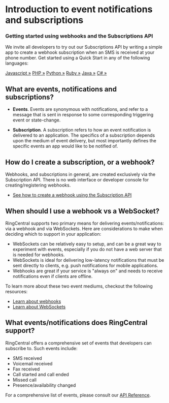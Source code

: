 # Introduction to event notifications and subscriptions

<div class="jumbotron pt-1">
  <h3 class="display-5">Getting started using webhooks and the Subscriptions API</h3>
  <p class="lead"></p>
  <p>We invite all developers to try out our Subscriptions API by writing a simple app to create a webhook subscription when an SMS is received at your phone number. Get started using a Quick Start in any of the following languages:</p>
  <a href="webhooks/quick-start/#Javascript" class="btn btn-light qs-link">Javascript &raquo;</a>
  <a href="webhooks/quick-start/#PHP" class="btn btn-light qs-link">PHP &raquo;</a>
  <a href="webhooks/quick-start/#Python" class="btn btn-light qs-link">Python &raquo;</a>
  <a href="webhooks/quick-start/#Ruby" class="btn btn-light qs-link">Ruby &raquo;</a>
  <a href="webhooks/quick-start/#Java" class="btn btn-light qs-link">Java &raquo;</a>
  <a href="webhooks/quick-start/#C#" class="btn btn-light qs-link">C# &raquo;</a>
</div>

## What are events, notifications and subscriptions?

* **Events**. Events are synonymous with notifications, and refer to a message that is sent in response to some corresponding triggering event or state-change. 

* **Subscription**. A subscription refers to how an event notification is delivered to an application. The specifics of a subscription depends upon the medium of event delivery, but most importantly defines the specific events an app would like to be notified of.


## How do I create a subscription, or a webhook?

Webhooks, and subscriptions in general, are created exclusively via the Subscription API. There is no web interface or developer console for creating/registering webhooks.

* [See how to create a webhook using the Subscription API](webhooks/creating-webhooks.md)

## When should I use a webhook vs a WebSocket?

RingCentral supports two primary means for delivering events/notifications: via a webhook and via WebSockets. Here are considerations to make when deciding which to support in your application:

* WebSockets can be relatively easy to setup, and can be a great way to experiment with events, especially if you do not have a web server that is needed for webhooks.
* WebSockets is ideal for delivering low-latency notifications that must be sent directly to clients, e.g. push notifications for mobile applications.
* Webhooks are great if your service is "always on" and needs to receive notifications even if clients are offline. 

To learn more about these two event mediums, checkout the following resources:

* [Learn about webhooks](webhooks/creating-webhooks.md)
* [Learn about WebSockets](websockets/subscribing.md)

## What events/notifications does RingCentral support?

RingCentral offers a comprehensive set of events that developers can subscribe to. Such events include:

* SMS received
* Voicemail received
* Fax received
* Call started and call ended
* Missed call
* Presence/availability changed

For a comprehensive list of events, please consult our [API Reference](https://developers.ringcentral.com/api-reference/Account-Presence-Event). 
